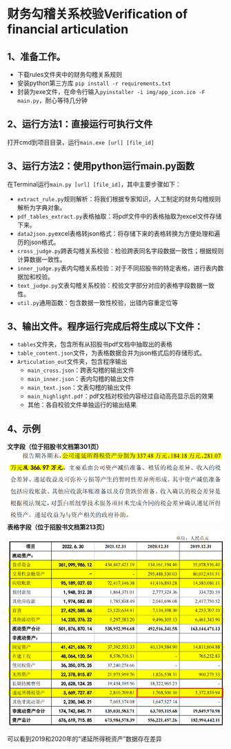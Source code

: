 # 财务勾稽关系校验Verification of financial articulation

## 1、准备工作。
- 下载rules文件夹中的财务勾稽关系规则 
- 安装python第三方库
`pip install -r requirements.txt`
- 封装为exe文件，在命令行输入`pyinstaller -i img/app_icon.ico -F main.py`，耐心等待几分钟

## 2、运行方法1：直接运行可执行文件
打开cmd到项目目录，运行`main.exe [url] [file_id]`

## 3、运行方法2：使用python运行main.py函数
在Terminal运行`main.py [url] [file_id]`，其中主要步骤如下：
- `extract_rule.py`规则解析：将我们根据专家知识，人工制定的财务勾稽规则解析为字典对象。
- `pdf_tables_extract.py`表格抽取：将pdf文件中的表格抽取为excel文件存储下来。
- `data2json.py`excel表格转json格式：将存储下来的表格转换为方便处理和遍历的json格式。
- `cross_judge.py`跨表勾稽关系校验：检验跨表同名字段数据一致性；根据规则计算数据一致性。
- `inner_judge.py`表内勾稽关系校验：对于不同招股书的特定表格，进行表内数据加和校验。
- `text_judge.py`文表勾稽关系校验：校验文字部分对应的表格字段数据一致性。
- `util.py`通用函数：包含数据一致性校验，出错内容重定位等

## 3、输出文件。程序运行完成后将生成以下文件：
- `tables`文件夹，包含所有从招股书pdf文档中抽取出的表格
- `table_content.json`文件，为表格数据合并为json格式后的存储形式。
- `Articulation_out`文件夹，包含程序输出
    - `main_cross.json`：跨表勾稽的输出文件
    - `main_inner.json`：表内勾稽的输出文件
    - `main_text.json`：文表勾稽的输出文件
    - `main_highlight.pdf`：pdf文档对校验内容经过自动高亮显示后的效果
    - 其他：各自校验文件单独运行的输出结果

## 4、示例
**文字段（位于招股书文档第301页）**
![文字段内容](img/text_example.png)
**表格字段（位于招股书文档第213页）**
![表格字段内容](img/chart_example.png)

可以看到2019和2020年的“递延所得税资产”数据存在差异
